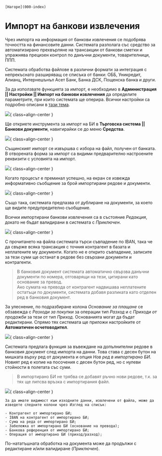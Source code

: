 ```{only} html
[Нагоре](000-index)
```

# Импорт на банкови извлечения

Чрез импорта на информация от банкови извлечения се подобрява точността на финансовите данни. Системата разполага със средство за автоматизирано прехвърляне на трансакции от банкови сметки и упражнява прецизен контрол по данъчни документи, товарителници, ППП.  

Системата обработва файлове в различни формати за интеграция с непрекъснато разширяващ се списъка от банки: ОББ, Уникредит, Алианц, Интернешънъл Асет Банк, Банка ДСК, Пощенска банка и други. 

За да използвате функцията за импорт, е необходимо в **Администрация || Настройки || Импорт на банкови извлечения** да определите параметрите, при които системата ще оперира. Всички настройки са подробно описани в [тази тема](https://www.unicontsoft.com/cms/node/256).    

![](20241121-bank-statement-import1.png){ class=align-center }
 
Ще откриете инструмента за импорт на БИ в **Търговска система || Банкови документи**, навигирайки се до меню **Средства**.  

![](20241121-bank-statement-import2.png){ class=align-center }
 
Същинският импорт се извършва с избора на файл, получен от банката.  
В отворената форма за импорт са видими предварително настроените реквизити с условията на импорт.  

![](20241121-bank-statement-import3.png){ class=align-center }

Когато процесът е преминал успешно, на екран се извежда информативно съобщение за брой импортирани редове и документи.  

![](20241121-bank-statement-import4.png){ class=align-center }

Също така, системата предпазва от дублиране на документи, за което ще видите предупредително съобщение.  

Всички импортирани банкови извлечения са в състояние *Редакция*, докато не бъдат валидирани в системата с *Приключен*.  
 
![](20241121-bank-statement-import5.png){ class=align-center }

С прочитането на файла системата търси съвпадение по IBAN, така че да свърже всяка трансакция с точния контрагент в базата и неплатените му документи. Когато не е открито съвпадение, записите за тези суми ще останат в редове без свързани документи и контрагенти. 

> В банковия документ системата автоматично свързва данъчни документи по номера, отговарящи на тези, цитирани като основание за превод.    
> Ако сумата на превода от контрагент надвишава неплатените остатъци по документи, системата добавя разликата като отделен ред в банковия документ. 

За улеснение, по подразбиране колона *Основание за плащане* се обзавежда с *Разходи за покупки* за операции тип *Разход* и с *Приходи от продажби* за тези от тип *Приход*. Основанията могат да бъдат редактирани. Спрямо тях системата ще приложи настройките от **Автоматичен осчетоводител**.   


![](20241121-bank-statement-import6.png){ class=align-center }

Системата предлага функция за въвеждане на допълнителни редове в банковия документ след импорта на данни. Това става с десен бутон на мишката върху ред от документа и опция *Нов ред в импортирано БИ*. Новият ред е копие на посочения с десен бутон ред, но с нулеви стойности в полетата със суми.  

> В импортирано БИ не трябва се добавят ръчно нови редове, т.к. за тях ще липсва връзка с импортирания файл.  

![](20241121-bank-statement-import7.png){ class=align-center }

```{Tip}
За да имате видимост към изходните данни, извлечени от файла, може да изведете следните колони чрез Изглед на списък:  

- Контрагент от импортирано БИ;  
- IBAN на контрагент от импортирано БИ;  
- Сума на реда от импортирано БИ;  
- Забележка от импортирано БИ (основание на превода);  
- Банкова референция от импортирано БИ;  
- Операция от импортирано БИ (приход/разход);  
```
По-нататъшната обработка на документа може да продължи с редактиране и/или валидиране (*Приключен*).  
  
